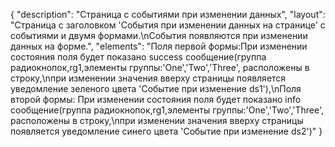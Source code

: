 {
"description": "Страница с событиями при изменении данных",
"layout": "Страница с заголовком 'События при изменении данных на странице' с событиями и двумя формами.\nСобытия появляются при изменении данных на форме.",
"elements": "Поля первой формы:При изменении состояния поля будет показано success сообщение(группа радиокнопок,rg1,элементы группы:'One','Two','Three', расположены в строку,\nпри изменении значения вверху страницы появляется уведомление зеленого цвета 'Событие при изменение ds1'),\nПоля второй формы: При изменении состояния поля будет показано info сообщение(группа радиокнопок,rg1,элементы группы:'One','Two','Three', расположены в строку,\nпри изменении значения вверху страницы появляется уведомление синего цвета 'Событие при изменение ds2')"
}